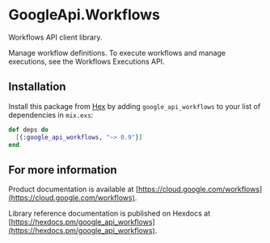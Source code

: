 # GoogleApi.Workflows

Workflows API client library.

Manage workflow definitions. To execute workflows and manage executions, see the Workflows Executions API.

## Installation

Install this package from [Hex](https://hex.pm) by adding
`google_api_workflows` to your list of dependencies in `mix.exs`:

```elixir
def deps do
  [{:google_api_workflows, "~> 0.9"}]
end
```

## For more information

Product documentation is available at [https://cloud.google.com/workflows](https://cloud.google.com/workflows).

Library reference documentation is published on Hexdocs at
[https://hexdocs.pm/google_api_workflows](https://hexdocs.pm/google_api_workflows).
